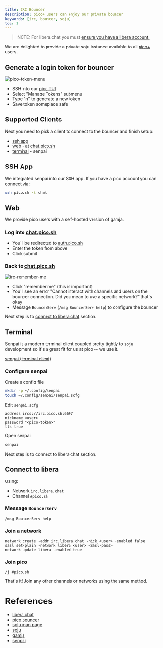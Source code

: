 ```yaml
---
title: IRC Bouncer
description: pico+ users can enjoy our private bouncer
keywords: [irc, bouncer, soju]
toc: 1
---
```


> NOTE: For libera.chat you must
> [ensure you have a libera account.](https://libera.chat/guides/registration)

We are delighted to provide a private soju instance available to all
[pico+](/plus) users.

## Generate a login token for bouncer

![pico-token-menu](https://hey.imgs.sh/pico-token-menu.png)

- SSH into our [pico TUI](/ui#ssh-tui)
- Select "Manage Tokens" submenu
- Type "n" to generate a new token
- Save token someplace safe

## Supported Clients

Next you need to pick a client to connect to the bouncer and finish setup:

- [ssh app](#ssh-app)
- [web](#web) - at [chat.pico.sh](https://chat.pico.sh)
- [terminal](#terminal) - senpai

## SSH App

We integrated senpai into our SSH app. If you have a pico account you can
connect via:

```bash
ssh pico.sh -t chat
```

## Web

We provide pico users with a self-hosted version of gamja.

### Log into [chat.pico.sh](https://chat.pico.sh)

- You'll be redirected to [auth.pico.sh](https://auth.pico.sh)
- Enter the token from above
- Click submit

### Back to [chat.pico.sh](https://chat.pico.sh)

![irc-remember-me](https://hey.imgs.sh/irc-remember-me/x500)

- Click "remember me" (this is important)
- You'll see an error "Cannot interact with channels and users on the bouncer
  connection. Did you mean to use a specific network?" that's okay
- Message `BouncerServ` (`/msg BouncerServ help`) to configure the bouncer

Next step is to [connect to libera.chat](#connect-to-libera) section.

## Terminal

Senpai is a modern terminal client coupled pretty tightly to `soju` development
so it's a great fit for us at pico -- we use it.

[senpai (terminal client)](https://git.sr.ht/~delthas/senpai)

### Configure senpai

Create a config file

```bash
mkdir -p ~/.config/senpai
touch ~/.config/senpai/senpai.scfg
```

Edit `senpai.scfg`

```
address ircs://irc.pico.sh:6697
nickname <user>
password "<pico-token>"
tls true
```

Open senpai

```bash
senpai
```

Next step is to [connect to libera.chat](#connect-to-libera) section.

## Connect to libera

Using:

- Network `irc.libera.chat`
- Channel `#pico.sh`

### Message `BouncerServ`

```
/msg BouncerServ help
```

### Join a network

```
network create -addr irc.libera.chat -nick <user> -enabled false
sasl set-plain -network libera <user> <sasl-pass>
network update libera -enabled true
```

### Join pico

```
/j #pico.sh
```

That's it! Join any other channels or networks using the same method.

# References

- [libera.chat](https://libera.chat)
- [pico bouncer](ircs://irc.pico.sh:6697)
- [soju man page](https://soju.im/doc/soju.1.html)
- [soju](https://git.sr.ht/~emersion/soju)
- [gamja](https://git.sr.ht/~emersion/gamja)
- [senpai](https://git.sr.ht/~delthas/senpai)
